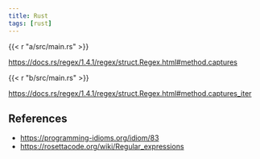 ```yaml
---
title: Rust
tags: [rust]
---
```


{{< r "a/src/main.rs" >}}

<https://docs.rs/regex/1.4.1/regex/struct.Regex.html#method.captures>

{{< r "b/src/main.rs" >}}

<https://docs.rs/regex/1.4.1/regex/struct.Regex.html#method.captures_iter>

## References

- <https://programming-idioms.org/idiom/83>
- <https://rosettacode.org/wiki/Regular_expressions>

